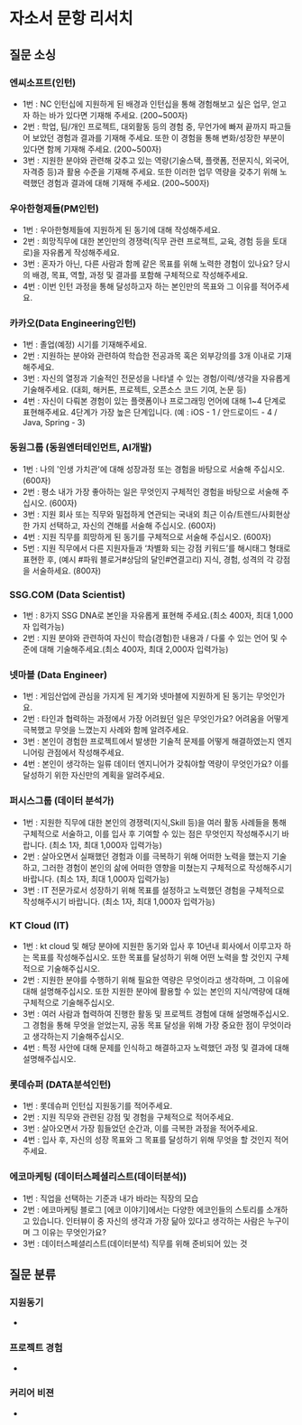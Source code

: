 # 자소서 문항 리서치
## 질문 소싱
### 엔씨소프트(인턴)
- 1번 : NC 인턴십에 지원하게 된 배경과 인턴십을 통해 경험해보고 싶은 업무, 얻고자 하는 바가 있다면 기재해 주세요. (200~500자)
- 2번 : 학업, 팀/개인 프로젝트, 대외활동 등의 경험 중, 무언가에 빠져 끝까지 파고들어 보았던 경험과 결과를 기재해 주세요. 또한 이 경험을 통해 변화/성장한 부분이 있다면 함께 기재해 주세요. (200~500자)
- 3번 : 지원한 분야와 관련해 갖추고 있는 역량(기술스택, 플랫폼, 전문지식, 외국어, 자격증 등)과 활용 수준을 기재해 주세요. 또한 이러한 업무 역량을 갖추기 위해 노력했던 경험과 결과에 대해 기재해 주세요. (200~500자)
### 우아한형제들(PM인턴)
- 1번 : 우아한형제들에 지원하게 된 동기에 대해 작성해주세요.
- 2번 : 희망직무에 대한 본인만의 경쟁력(직무 관련 프로젝트, 교육, 경험 등을 토대로)을 자유롭게 작성해주세요.
- 3번 : 혼자가 아닌, 다른 사람과 함께 같은 목표를 위해 노력한 경험이 있나요? 당시의 배경, 목표, 역할, 과정 및 결과를 포함해 구체적으로 작성해주세요. 
- 4번 : 이번 인턴 과정을 통해 달성하고자 하는 본인만의 목표와 그 이유를 적어주세요.
###  카카오(Data Engineering인턴)
- 1번 : 졸업(예정) 시기를 기재해주세요.
- 2번 : 지원하는 분야와 관련하여 학습한 전공과목 혹은 외부강의를 3개 이내로 기재해주세요.
- 3번 : 자신의 열정과 기술적인 전문성을 나타낼 수 있는 경험/이력/생각을 자유롭게 기술해주세요. (대회, 해커톤, 프로젝트, 오픈소스 코드 기여, 논문 등)
- 4번 : 자신이 다뤄본 경험이 있는 플랫폼이나 프로그래밍 언어에 대해 1~4 단계로 표현해주세요. 4단계가 가장 높은 단계입니다. (예 : iOS - 1 / 안드로이드 - 4 / Java, Spring - 3)
### 동원그룹 (동원엔터테인먼트, AI개발)
- 1번 : 나의 '인생 가치관'에 대해 성장과정 또는 경험을 바탕으로 서술해 주십시오. (600자)
- 2번 : 평소 내가 가장 좋아하는 일은 무엇인지 구체적인 경험을 바탕으로 서술해 주십시오. (600자)
- 3번 : 지원 회사 또는 직무와 밀접하게 연관되는 국내외 최근 이슈/트렌드/사회현상 한 가지 선택하고, 자신의 견해를 서술해 주십시오. (600자)
- 4번 : 지원 직무를 희망하게 된 동기를 구체적으로 서술해 주십시오. (600자)
- 5번 : 지원 직무에서 다른 지원자들과 ‘차별화 되는 강점 키워드’를 해시태그 형태로 표현한 후, (예시 #파워 블로거#상담의 달인#연결고리) 지식, 경험, 성격의 각 강점을 서술하세요. (800자)
### SSG.COM (Data Scientist)
- 1번 : 8가지 SSG DNA로 본인을 자유롭게 표현해 주세요.(최소 400자, 최대 1,000자 입력가능)
- 2번 : 지원 분야와 관련하여 자신이 학습(경험)한 내용과 / 다룰 수 있는 언어 및 수준에 대해 기술해주세요.(최소 400자, 최대 2,000자 입력가능)
### 넷마블 (Data Engineer)
- 1번 : 게임산업에 관심을 가지게 된 계기와 넷마블에 지원하게 된 동기는 무엇인가요.
- 2번 : 타인과 협력하는 과정에서 가장 어려웠던 일은 무엇인가요? 어려움을 어떻게 극복했고 무엇을 느꼈는지 사례와 함께 알려주세요.
- 3번 : 본인이 경험한 프로젝트에서 발생한 기술적 문제를 어떻게 해결하였는지 엔지니어링 관점에서 작성해주세요.
- 4번 : 본인이 생각하는 일류 데이터 엔지니어가 갖춰야할 역량이 무엇인가요? 이를 달성하기 위한 자신만의 계획을 알려주세요.
### 퍼시스그룹 (데이터 분석가)
- 1번 : 지원한 직무에 대한 본인의 경쟁력(지식,Skill 등)을 여러 활동 사례들을 통해 구체적으로 서술하고, 이를 입사 후 기여할 수 있는 점은 무엇인지 작성해주시기 바랍니다. (최소 1자, 최대 1,000자 입력가능)
- 2번 : 살아오면서 실패했던 경험과 이를 극복하기 위해 어떠한 노력을 했는지 기술하고, 그러한 경험이 본인의 삶에 어떠한 영향을 미쳤는지 구체적으로 작성해주시기 바랍니다. (최소 1자, 최대 1,000자 입력가능)
- 3번 : IT 전문가로서 성장하기 위해 목표를 설정하고 노력했던 경험을 구체적으로 작성해주시기 바랍니다. (최소 1자, 최대 1,000자 입력가능)
### KT Cloud (IT)
- 1번 : kt cloud 및 해당 분야에 지원한 동기와 입사 후 10년내 회사에서 이루고자 하는 목표를 작성해주십시오. 또한 목표를 달성하기 위해 어떤 노력을 할 것인지 구체적으로 기술해주십시오.
- 2번 : 지원한 분야를 수행하기 위해 필요한 역량은 무엇이라고 생각하며, 그 이유에 대해 설명해주십시오. 또한 지원한 분야에 활용할 수 있는 본인의 지식/역량에 대해 구체적으로 기술해주십시오.
- 3번 : 여러 사람과 협력하여 진행한 활동 및 프로젝트 경험에 대해 설명해주십시오. 그 경험을 통해 무엇을 얻었는지, 공동 목표 달성을 위해 가장 중요한 점이 무엇이라고 생각하는지 기술해주십시오.
- 4번 : 특정 사안에 대해 문제를 인식하고 해결하고자 노력했던 과정 및 결과에 대해 설명해주십시오.
### 롯데슈퍼 (DATA분석인턴)
- 1번 : 롯데슈퍼 인턴십 지원동기를 적어주세요.
- 2번 : 지원 직무와 관련된 강점 및 경험을 구체적으로 적어주세요.
- 3번 : 살아오면서 가장 힘들었던 순간과, 이를 극복한 과정을 적어주세요.
- 4번 : 입사 후, 자신의 성장 목표와 그 목표를 달성하기 위해 무엇을 할 것인지 적어주세요.
### 에코마케팅 (데이터스페셜리스트(데이터분석))
- 1번 : 직업을 선택하는 기준과 내가 바라는 직장의 모습
- 2번 : 에코마케팅 블로그 [에코 이야기]에서는 다양한 에코인들의 스토리를 소개하고 있습니다. 인터뷰이 중 자신의 생각과 가장 닮아 있다고 생각하는 사람은 누구이며 그 이유는 무엇인가요?
- 3번 : 데이터스페셜리스트(데이터분석) 직무를 위해 준비되어 있는 것
## 질문 분류
### 지원동기
-
### 프로젝트 경험
-
### 커리어 비젼
-
